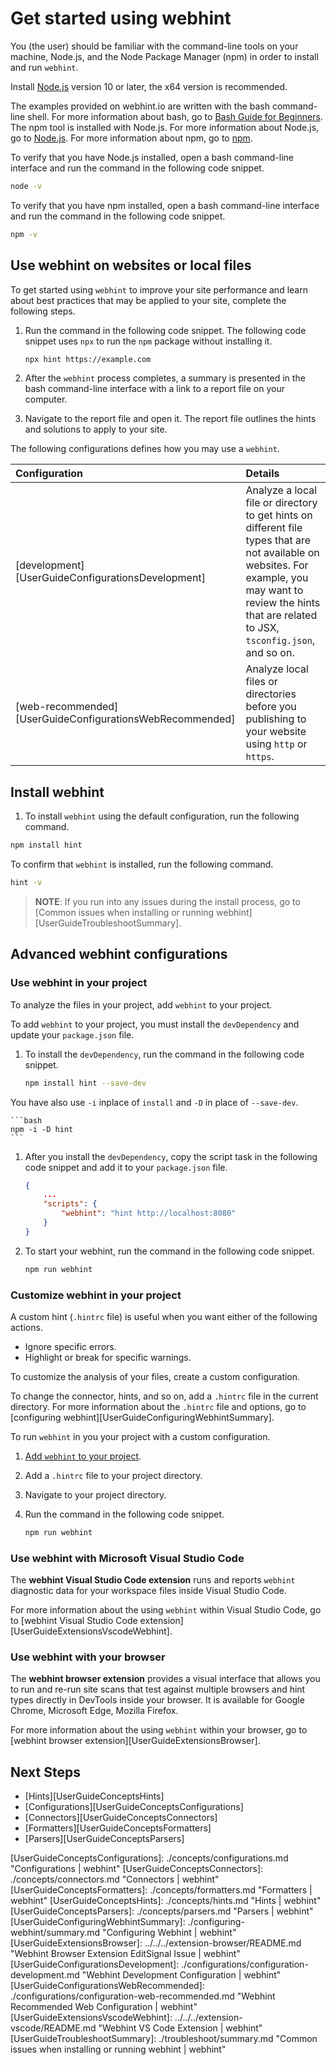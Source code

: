 # Get started using webhint

You \(the user\) should be familiar with the command-line tools on your machine,
Node.js, and the Node Package Manager \(npm\) in order to install and run
`webhint`.

Install [Node.js][NodejsDownloadCurrent] version 10 or later, the x64 version is
recommended.

The examples provided on webhint.io are written with the bash command-line
shell.  For more information about bash, go to [Bash Guide for
Beginners][TldpLdpBashBeginnersGuide].  The npm tool is installed with Node.js.
For more information about Node.js, go to [Node.js][NodejsAbout].  For more
information about npm, go to [npm][NpmjsAbout].

To verify that you have Node.js installed, open a bash command-line interface
and run the command in the following code snippet.

```bash
node -v
```

To verify that you have npm installed, open a bash command-line interface and
run the command in the following code snippet.

```bash
npm -v
```

## Use webhint on websites or local files

To get started using `webhint` to improve your site performance and learn about
best practices that may be applied to your site, complete the following steps.

1. Run the command in the following code snippet.  The following code snippet
   uses `npx` to run the `npm` package without installing it.

   ```bash
   npx hint https://example.com
   ```

1. After the `webhint` process completes, a summary is presented in the bash
   command-line interface with a link to a report file on your computer.
1. Navigate to the report file and open it.  The report file outlines the hints
   and solutions to apply to your site.

The following configurations defines how you may use a `webhint`.

| Configuration | Details |
|:--- |:--- |
| [development][UserGuideConfigurationsDevelopment] | Analyze a local file or directory to get hints on different file types that are not available on websites.  For example, you may want to review the hints that are related to JSX, `tsconfig.json`, and so on. |
| [web-recommended][UserGuideConfigurationsWebRecommended] | Analyze local files or directories before you publishing to your website using `http` or `https`. |

## Install webhint

1. To install `webhint` using the default configuration, run the following
   command.

```bash
npm install hint
```

To confirm that `webhint` is installed, run the following command.

```bash
hint -v
```

> **NOTE**:  If you run into any issues during the install process, go to
> [Common issues when installing or running
> webhint][UserGuideTroubleshootSummary].

## Advanced webhint configurations

### Use webhint in your project

To analyze the files in your project, add `webhint` to your project.

To add `webhint` to your project, you must install the `devDependency` and
update your `package.json` file.

1. To install the `devDependency`, run the command in the following code
   snippet.

   ```bash
   npm install hint --save-dev
   ```

You have also use `-i` inplace of `install` and `-D` in place of `--save-dev`.

    ```bash
    npm -i -D hint
    ```

1. After you install the `devDependency`, copy the script task in the following
   code snippet and add it to your `package.json` file.

   ```json
   {
       ...
       "scripts": {
           "webhint": "hint http://localhost:8080"
       }
   }
   ```

1. To start your webhint, run the command in the following code snippet.

   ```bash
   npm run webhint
   ```

### Customize webhint in your project

A custom hint \(`.hintrc` file\)  is useful when you want either of the
following actions.

* Ignore specific errors.
* Highlight or break for specific warnings.

To customize the analysis of your files, create a custom configuration.

To change the connector, hints, and so on, add a `.hintrc` file in the current
directory.  For more information about the `.hintrc` file and options, go to
[configuring webhint][UserGuideConfiguringWebhintSummary].

To run `webhint` in you your project with a custom configuration.

1. [Add `webhint` to your project](#use-webhint-in-your-project).
1. Add a `.hintrc` file to your project directory.
1. Navigate to your project directory.
1. Run the command in the following code snippet.

   ```bash
   npm run webhint
   ```

### Use webhint with Microsoft Visual Studio Code

The **webhint Visual Studio Code extension** runs and reports `webhint`
diagnostic data for your workspace files inside Visual Studio Code.

For more information about the using `webhint` within Visual Studio Code, go to
[webhint Visual Studio Code extension][UserGuideExtensionsVscodeWebhint].

### Use webhint with your browser

The **webhint browser extension** provides a visual interface that allows you to
run and re-run site scans that test against multiple browsers and hint types
directly in DevTools inside your browser.  It is available for Google Chrome,
Microsoft Edge, Mozilla Firefox.

For more information about the using `webhint` within your browser, go to
[webhint browser extension][UserGuideExtensionsBrowser].

## Next Steps

* [Hints][UserGuideConceptsHints]
* [Configurations][UserGuideConceptsConfigurations]
* [Connectors][UserGuideConceptsConnectors]
* [Formatters][UserGuideConceptsFormatters]
* [Parsers][UserGuideConceptsParsers]

<!-- links -->

[UserGuideConceptsConfigurations]: ./concepts/configurations.md "Configurations
| webhint" [UserGuideConceptsConnectors]: ./concepts/connectors.md "Connectors |
webhint" [UserGuideConceptsFormatters]: ./concepts/formatters.md "Formatters |
webhint" [UserGuideConceptsHints]: ./concepts/hints.md "Hints | webhint"
[UserGuideConceptsParsers]: ./concepts/parsers.md "Parsers | webhint"
[UserGuideConfiguringWebhintSummary]: ./configuring-webhint/summary.md
"Configuring Webhint | webhint" [UserGuideExtensionsBrowser]:
../../../extension-browser/README.md "Webhint Browser Extension EditSignal Issue
| webhint" [UserGuideConfigurationsDevelopment]:
./configurations/configuration-development.md "Webhint Development Configuration
| webhint" [UserGuideConfigurationsWebRecommended]:
./configurations/configuration-web-recommended.md "Webhint Recommended Web
Configuration | webhint" [UserGuideExtensionsVscodeWebhint]:
../../../extension-vscode/README.md "Webhint VS Code Extension | webhint"
[UserGuideTroubleshootSummary]: ./troubleshoot/summary.md "Common issues when
installing or running webhint | webhint"

[NodejsAbout]: https://nodejs.org/en/about "About Node.js(r) | Node.js"
[NodejsDownloadCurrent]: https://nodejs.org/en/download/current "Downloads |
Node.js"

[NpmjsAbout]: https://www.npmjs.com/about "About npm | npm"

[TldpLdpBashBeginnersGuide]:
https://tldp.org/LDP/Bash-Beginners-Guide/html/Bash-Beginners-Guide.html "Bash
Guide for Beginners | The Linux Documentation Project"
